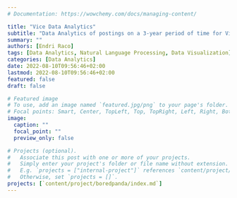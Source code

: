 ```yaml
---
# Documentation: https://wowchemy.com/docs/managing-content/

title: "Vice Data Analytics"
subtitle: "Data Analytics of postings on a 3-year period of time for Vice Media"
summary: ""
authors: [Endri Raco]
tags: [Data Analytics, Natural Language Processing, Data Visualization]
categories: [Data Analytics]
date: 2022-08-10T09:56:46+02:00
lastmod: 2022-08-10T09:56:46+02:00
featured: false
draft: false

# Featured image
# To use, add an image named `featured.jpg/png` to your page's folder.
# Focal points: Smart, Center, TopLeft, Top, TopRight, Left, Right, BottomLeft, Bottom, BottomRight.
image:
  caption: ""
  focal_point: ""
  preview_only: false

# Projects (optional).
#   Associate this post with one or more of your projects.
#   Simply enter your project's folder or file name without extension.
#   E.g. `projects = ["internal-project"]` references `content/project/deep-learning/index.md`.
#   Otherwise, set `projects = []`.
projects: [`content/project/boredpanda/index.md`]
---
```


